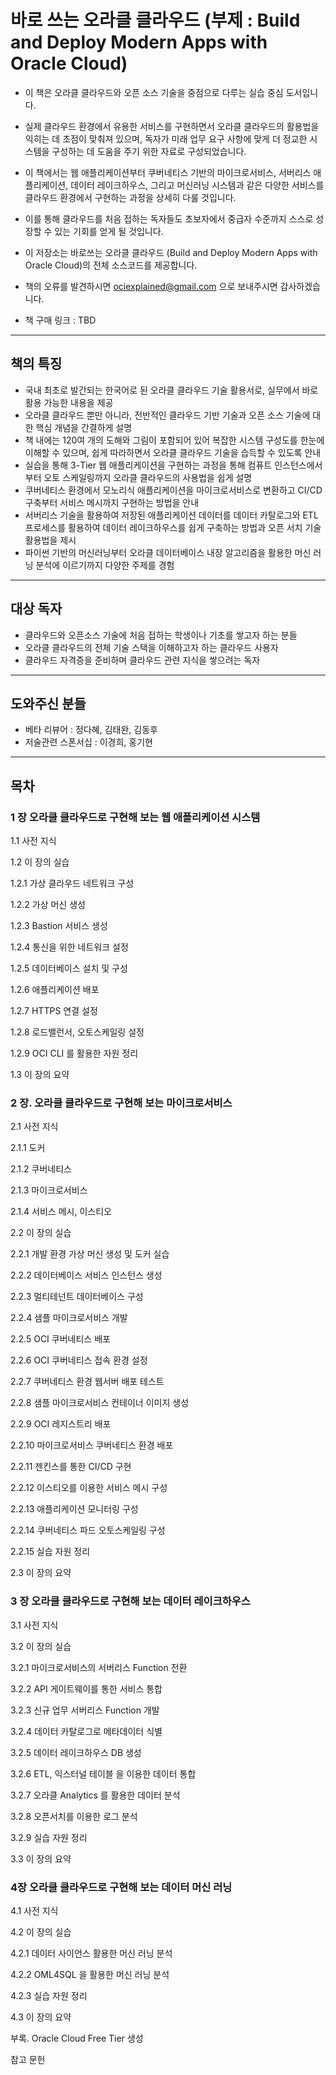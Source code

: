 # 바로 쓰는 오라클 클라우드 (부제 : Build and Deploy Modern Apps with Oracle Cloud)

- 이 책은 오라클 클라우드와 오픈 소스 기술을 중점으로 다루는 실습 중심 도서입니다.
- 실제 클라우드 환경에서 유용한 서비스를 구현하면서 오라클 클라우드의 활용법을 익히는 데 초점이 맞춰져 있으며, 독자가 미래 업무 요구 사항에 맞게 더 정교한 시스템을 구성하는 데 도움을 주기 위한 자료로 구성되었습니다.
- 이 책에서는 웹 애플리케이션부터 쿠버네티스 기반의 마이크로서비스, 서버리스 애플리케이션, 데이터 레이크하우스, 그리고 머신러닝 시스템과 같은 다양한 서비스를 클라우드 환경에서 구현하는 과정을 상세히 다룰 것입니다.
- 이를 통해 클라우드를 처음 접하는 독자들도 초보자에서 중급자 수준까지 스스로 성장할 수 있는 기회를 얻게 될 것입니다. 



- 이 저장소는 바로쓰는 오라클 클라우드 (Build and Deploy Modern Apps with Oracle Cloud)의 전체 소스코드를 제공합니다.
- 책의 오류를 발견하시면 ociexplained@gmail.com 으로 보내주시면 감사하겠습니다.
- 책 구매 링크 : TBD

---

## 책의 특징

- 국내 최초로 발간되는 한국어로 된 오라클 클라우드 기술 활용서로, 실무에서 바로 활용 가능한 내용을 제공
- 오라클 클라우드 뿐만 아니라, 전반적인 클라우드 기반 기술과 오픈 소스 기술에 대한 핵심 개념을 간결하게 설명
- 책 내에는 120여 개의 도해와 그림이 포함되어 있어 복잡한 시스템 구성도를 한눈에 이해할 수 있으며, 쉽게 따라하면서 오라클 클라우드 기술을 습득할 수 있도록 안내
- 실습을 통해 3-Tier 웹 애플리케이션을 구현하는 과정을 통해 컴퓨트 인스턴스에서부터 오토 스케일링까지 오라클 클라우드의 사용법을 쉽게 설명
- 쿠버네티스 환경에서 모노리식 애플리케이션을 마이크로서비스로 변환하고 CI/CD 구축부터 서비스 메시까지 구현하는 방법을 안내
- 서버리스 기술을 활용하여 저장된 애플리케이션 데이터를 데이터 카탈로그와 ETL 프로세스를 활용하여 데이터 레이크하우스를 쉽게 구축하는 방법과 오픈 서치 기술 활용법을 제시
- 파이썬 기반의 머신러닝부터 오라클 데이터베이스 내장 알고리즘을 활용한 머신 러닝 분석에 이르기까지 다양한 주제를 경험

---

## 대상 독자

- 클라우드와 오픈소스 기술에 처음 접하는 학생이나 기초를 쌓고자 하는 분들
- 오라클 클라우드의 전체 기술 스택을 이해하고자 하는 클라우드 사용자
- 클라우드 자격증을 준비하며 클라우드 관련 지식을 쌓으려는 독자

---

## 도와주신 분들

- 베타 리뷰어 : 정다혜, 김태완, 김동후
- 저술관련 스폰서십 : 이경희, 홍기현

---

## 목차

### 1 장 오라클 클라우드로 구현해 보는 웹 애플리케이션 시스템

1.1 사전 지식

1.2 이 장의 실습

1.2.1 가상 클라우드 네트워크 구성

1.2.2 가상 머신 생성

1.2.3 Bastion 서비스 생성

1.2.4 통신을 위한 네트워크 설정

1.2.5 데이터베이스 설치 및 구성

1.2.6 애플리케이션 배포

1.2.7 HTTPS 연결 설정

1.2.8 로드밸런서, 오토스케일링 설정

1.2.9 OCI CLI 를 활용한 자원 정리

1.3 이 장의 요약

### 2 장. 오라클 클라우드로 구현해 보는 마이크로서비스

2.1 사전 지식

2.1.1 도커

2.1.2 쿠버네티스

2.1.3 마이크로서비스

2.1.4 서비스 메시, 이스티오

2.2 이 장의 실습

2.2.1 개발 환경 가상 머신 생성 및 도커 실습

2.2.2 데이터베이스 서비스 인스턴스 생성

2.2.3 멀티테넌트 데이터베이스 구성

2.2.4 샘플 마이크로서비스 개발

2.2.5 OCI 쿠버네티스 배포

2.2.6 OCI 쿠버네티스 접속 환경 설정

2.2.7 쿠버네티스 환경 웹서버 배포 테스트

2.2.8 샘플 마이크로서비스 컨테이너 이미지 생성

2.2.9 OCI 레지스트리 배포

2.2.10 마이크로서비스 쿠버네티스 환경 배포

2.2.11 젠킨스를 통한 CI/CD 구현

2.2.12 이스티오를 이용한 서비스 메시 구성

2.2.13 애플리케이션 모니터링 구성

2.2.14 쿠버네티스 파드 오토스케일링 구성

2.2.15 실습 자원 정리

2.3 이 장의 요약

### 3 장 오라클 클라우드로 구현해 보는 데이터 레이크하우스

3.1 사전 지식

3.2 이 장의 실습

3.2.1 마이크로서비스의 서버리스 Function 전환

3.2.2 API 게이트웨이를 통한 서비스 통합

3.2.3 신규 업무 서버리스 Function 개발

3.2.4 데이터 카탈로그로 메타데이터 식별

3.2.5 데이터 레이크하우스 DB 생성

3.2.6 ETL, 익스터널 테이블 을 이용한 데이터 통합

3.2.7 오라클 Analytics 를 활용한 데이터 분석

3.2.8 오픈서치를 이용한 로그 분석

3.2.9 실습 자원 정리

3.3 이 장의 요약

### 4장 오라클 클라우드로 구현해 보는 데이터 머신 러닝

4.1 사전 지식

4.2 이 장의 실습

4.2.1 데이터 사이언스 활용한 머신 러닝 분석

4.2.2 OML4SQL 을 활용한 머신 러닝 분석

4.2.3 실습 자원 정리

4.3 이 장의 요약

부록. Oracle Cloud Free Tier 생성

참고 문헌
